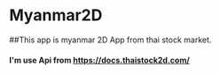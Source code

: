# Myanmar2D

##This app is myanmar 2D App from thai stock market.
#### I'm use Api from <a href="https://docs.thaistock2d.com">https://docs.thaistock2d.com/</a>
